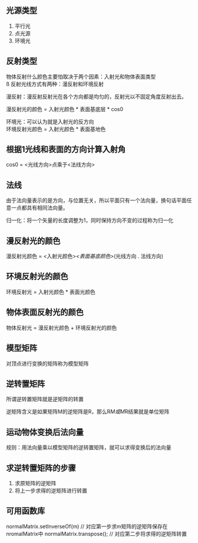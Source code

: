 <!--
 * @Author: xiuquanxu
 * @Company: kaochong
 * @Date: 2021-03-09 23:24:25
 * @LastEditors: xiuquanxu
 * @LastEditTime: 2021-03-12 01:02:27
-->
## 光源类型  
1. 平行光
2. 点光源
3. 环境光

## 反射类型  
物体反射什么颜色主要怕取决于两个因素：入射光和物体表面类型  
ß
反射光线方式有两种：漫反射和环境反射  

漫反射：漫反射反射光在各个方向都是均匀的，反射光以不固定角度反射出去。 

漫反射光的颜色 = 入射光颜色 * 表面基底层 * cos0  

环境光：可以认为就是入射光的反方向  
环境反射光颜色 = 入射光颜色 * 表面基地色

## 根据1光线和表面的方向计算入射角  

cos0 = <光线方向>点乘于<法线方向>  

## 法线  
由于法向量表示的是方向，与位置无关，所以平面只有一个法向量，换句话平面任意一点都具有相同法向量。

归一化：将一个矢量的长度调整为1，同时保持方向不变的过程称为归一化  

## 漫反射光的颜色

漫反射光颜色 = <入射光颜色>*<表面基底颜色>*(光线方向 . 法线方向)


## 环境反射光的颜色  
环境反射光 = 入射光颜色 * 表面光颜色  

## 物体表面反射光的颜色  
物体反射光 = 漫反射光颜色 + 环境反射光的颜色

## 模型矩阵
对顶点进行变换的矩阵称为模型矩阵  

## 逆转置矩阵  
所谓逆转置矩阵就是逆矩阵的转置  

逆矩阵含义是如果矩阵M的逆矩阵是R，那么R*M或M*R结果就是单位矩阵  

## 运动物体变换后法向量  

规则：用法向量乘以模型矩阵的逆转置矩阵，就可以求得变换后的法向量  

## 求逆转置矩阵的步骤  
1. 求原矩阵的逆矩阵
2. 将上一步求得的逆矩阵进行转置

## 可用函数库  

normalMatrix.setInverseOf(m) // 对应第一步求m矩阵的逆矩阵保存在nromalMatrix中
normalMatrix.transpose(); // 对应第二步将求得的逆矩阵转置

